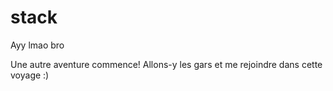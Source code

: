# stack
Ayy lmao bro

Une autre aventure commence! Allons-y les gars et me rejoindre dans cette
voyage :)
